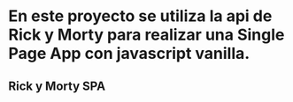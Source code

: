 # En este proyecto se utiliza la api de Rick y Morty para realizar una Single Page App con javascript vanilla. 
## Rick y Morty SPA
